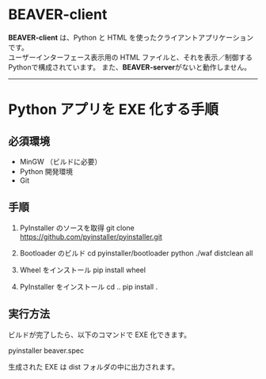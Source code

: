# BEAVER-client

**BEAVER-client** は、Python と HTML を使ったクライアントアプリケーションです。  
ユーザーインターフェース表示用の HTML ファイルと、それを表示／制御する Pythonで構成されています。
また、**BEAVER-server**がないと動作しません。

---

# Python アプリを EXE 化する手順

## 必須環境
- MinGW （ビルドに必要）
- Python 開発環境
- Git

## 手順

1. PyInstaller のソースを取得
   git clone https://github.com/pyinstaller/pyinstaller.git

2. Bootloader のビルド
   cd pyinstaller/bootloader
   python ./waf distclean all

3. Wheel をインストール
   pip install wheel

4. PyInstaller をインストール
   cd ..
   pip install .

## 実行方法
ビルドが完了したら、以下のコマンドで EXE 化できます。

   pyinstaller beaver.spec

生成された EXE は dist フォルダの中に出力されます。
